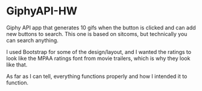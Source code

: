 # GiphyAPI-HW

Giphy API app that generates 10 gifs when the button is clicked and can add new buttons to search. This one is based on sitcoms, but technically you can search anything.

I used Bootstrap for some of the design/layout, and I wanted the ratings to look like the MPAA ratings font from movie trailers, which is why they look like that. 

As far as I can tell, everything functions properly and how I intended it to function.